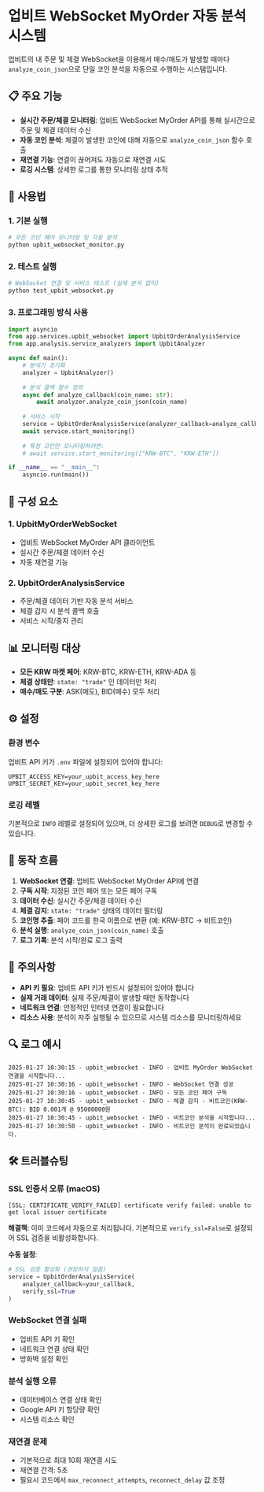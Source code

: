# 업비트 WebSocket MyOrder 자동 분석 시스템

업비트의 내 주문 및 체결 WebSocket을 이용해서 매수/매도가 발생할 때마다 `analyze_coin_json`으로 단일 코인 분석을 자동으로 수행하는 시스템입니다.

## 📋 주요 기능

- **실시간 주문/체결 모니터링**: 업비트 WebSocket MyOrder API를 통해 실시간으로 주문 및 체결 데이터 수신
- **자동 코인 분석**: 체결이 발생한 코인에 대해 자동으로 `analyze_coin_json` 함수 호출
- **재연결 기능**: 연결이 끊어져도 자동으로 재연결 시도
- **로깅 시스템**: 상세한 로그를 통한 모니터링 상태 추적

## 🚀 사용법

### 1. 기본 실행

```bash
# 모든 코인 페어 모니터링 및 자동 분석
python upbit_websocket_monitor.py
```

### 2. 테스트 실행

```bash
# WebSocket 연결 및 서비스 테스트 (실제 분석 없이)
python test_upbit_websocket.py
```

### 3. 프로그래밍 방식 사용

```python
import asyncio
from app.services.upbit_websocket import UpbitOrderAnalysisService
from app.analysis.service_analyzers import UpbitAnalyzer

async def main():
    # 분석기 초기화
    analyzer = UpbitAnalyzer()
    
    # 분석 콜백 함수 정의
    async def analyze_callback(coin_name: str):
        await analyzer.analyze_coin_json(coin_name)
    
    # 서비스 시작
    service = UpbitOrderAnalysisService(analyzer_callback=analyze_callback)
    await service.start_monitoring()
    
    # 특정 코인만 모니터링하려면:
    # await service.start_monitoring(["KRW-BTC", "KRW-ETH"])

if __name__ == "__main__":
    asyncio.run(main())
```

## 🔧 구성 요소

### 1. UpbitMyOrderWebSocket
- 업비트 WebSocket MyOrder API 클라이언트
- 실시간 주문/체결 데이터 수신
- 자동 재연결 기능

### 2. UpbitOrderAnalysisService
- 주문/체결 데이터 기반 자동 분석 서비스
- 체결 감지 시 분석 콜백 호출
- 서비스 시작/중지 관리

## 📊 모니터링 대상

- **모든 KRW 마켓 페어**: KRW-BTC, KRW-ETH, KRW-ADA 등
- **체결 상태만**: `state: "trade"` 인 데이터만 처리
- **매수/매도 구분**: ASK(매도), BID(매수) 모두 처리

## ⚙️ 설정

### 환경 변수
업비트 API 키가 `.env` 파일에 설정되어 있어야 합니다:

```env
UPBIT_ACCESS_KEY=your_upbit_access_key_here
UPBIT_SECRET_KEY=your_upbit_secret_key_here
```

### 로깅 레벨
기본적으로 `INFO` 레벨로 설정되어 있으며, 더 상세한 로그를 보려면 `DEBUG`로 변경할 수 있습니다.

## 🔄 동작 흐름

1. **WebSocket 연결**: 업비트 WebSocket MyOrder API에 연결
2. **구독 시작**: 지정된 코인 페어 또는 모든 페어 구독
3. **데이터 수신**: 실시간 주문/체결 데이터 수신
4. **체결 감지**: `state: "trade"` 상태의 데이터 필터링
5. **코인명 추출**: 페어 코드를 한국 이름으로 변환 (예: KRW-BTC → 비트코인)
6. **분석 실행**: `analyze_coin_json(coin_name)` 호출
7. **로그 기록**: 분석 시작/완료 로그 출력

## 🚨 주의사항

- **API 키 필요**: 업비트 API 키가 반드시 설정되어 있어야 합니다
- **실제 거래 데이터**: 실제 주문/체결이 발생할 때만 동작합니다
- **네트워크 연결**: 안정적인 인터넷 연결이 필요합니다
- **리소스 사용**: 분석이 자주 실행될 수 있으므로 시스템 리소스를 모니터링하세요

## 🔍 로그 예시

```
2025-01-27 10:30:15 - upbit_websocket - INFO - 업비트 MyOrder WebSocket 연결을 시작합니다...
2025-01-27 10:30:16 - upbit_websocket - INFO - WebSocket 연결 성공
2025-01-27 10:30:16 - upbit_websocket - INFO - 모든 코인 페어 구독
2025-01-27 10:30:45 - upbit_websocket - INFO - 체결 감지 - 비트코인(KRW-BTC): BID 0.001개 @ 95000000원
2025-01-27 10:30:45 - upbit_websocket - INFO - 비트코인 분석을 시작합니다...
2025-01-27 10:30:50 - upbit_websocket - INFO - 비트코인 분석이 완료되었습니다.
```

## 🛠️ 트러블슈팅

### SSL 인증서 오류 (macOS)
```
[SSL: CERTIFICATE_VERIFY_FAILED] certificate verify failed: unable to get local issuer certificate
```
**해결책**: 이미 코드에서 자동으로 처리됩니다. 기본적으로 `verify_ssl=False`로 설정되어 SSL 검증을 비활성화합니다.

**수동 설정**:
```python
# SSL 검증 활성화 (권장하지 않음)
service = UpbitOrderAnalysisService(
    analyzer_callback=your_callback,
    verify_ssl=True
)
```

### WebSocket 연결 실패
- 업비트 API 키 확인
- 네트워크 연결 상태 확인
- 방화벽 설정 확인

### 분석 실행 오류
- 데이터베이스 연결 상태 확인
- Google API 키 할당량 확인
- 시스템 리소스 확인

### 재연결 문제
- 기본적으로 최대 10회 재연결 시도
- 재연결 간격: 5초
- 필요시 코드에서 `max_reconnect_attempts`, `reconnect_delay` 값 조정
